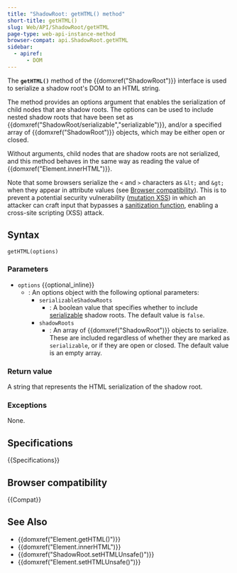 ```yaml
---
title: "ShadowRoot: getHTML() method"
short-title: getHTML()
slug: Web/API/ShadowRoot/getHTML
page-type: web-api-instance-method
browser-compat: api.ShadowRoot.getHTML
sidebar:
  - apiref:
      - DOM
---
```


The **`getHTML()`** method of the {{domxref("ShadowRoot")}} interface is used to serialize a shadow root's DOM to an HTML string.

The method provides an options argument that enables the serialization of child nodes that are shadow roots.
The options can be used to include nested shadow roots that have been set as {{domxref("ShadowRoot/serializable","serializable")}}, and/or a specified array of {{domxref("ShadowRoot")}} objects, which may be either open or closed.

Without arguments, child nodes that are shadow roots are not serialized, and this method behaves in the same way as reading the value of {{domxref("Element.innerHTML")}}.

Note that some browsers serialize the `<` and `>` characters as `&lt;` and `&gt;` when they appear in attribute values (see [Browser compatibility](#browser_compatibility)).
This is to prevent a potential security vulnerability ([mutation XSS](https://research.securitum.com/dompurify-bypass-using-mxss/)) in which an attacker can craft input that bypasses a [sanitization function](/en-US/docs/Web/Security/Attacks/XSS#sanitization), enabling a cross-site scripting (XSS) attack.

## Syntax

```js-nolint
getHTML(options)
```

### Parameters

- `options` {{optional_inline}}
  - : An options object with the following optional parameters:
    - `serializableShadowRoots`
      - : A boolean value that specifies whether to include [serializable](/en-US/docs/Web/API/ShadowRoot/serializable) shadow roots.
        The default value is `false`.
    - `shadowRoots`
      - : An array of {{domxref("ShadowRoot")}} objects to serialize.
        These are included regardless of whether they are marked as `serializable`, or if they are open or closed.
        The default value is an empty array.

### Return value

A string that represents the HTML serialization of the shadow root.

### Exceptions

None.

## Specifications

{{Specifications}}

## Browser compatibility

{{Compat}}

## See Also

- {{domxref("Element.getHTML()")}}
- {{domxref("Element.innerHTML")}}
- {{domxref("ShadowRoot.setHTMLUnsafe()")}}
- {{domxref("Element.setHTMLUnsafe()")}}
